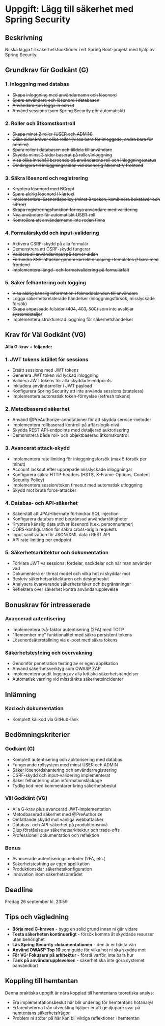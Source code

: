 # Uppgift: Lägg till säkerhet med Spring Security

## Beskrivning
Ni ska lägga till säkerhetsfunktioner i ert Spring Boot-projekt med hjälp av Spring Security.

## Grundkrav för Godkänt (G)

### 1. Inloggning med databas
-  ~~Skapa inloggning med användarnamn och lösenord~~
- ~~Spara användare och lösenord i databasen~~
- ~~Användare kan logga in och ut~~
- ~~Använd sessions (som Spring Security gör automatiskt)~~

### 2. Roller och åtkomstkontroll
- ~~Skapa minst 2 roller (USER och ADMIN)~~
- ~~Olika sidor kräver olika roller (vissa bara för inloggade, andra bara för admins)~~
- ~~Spara roller i databasen och tilldela till användare~~
- ~~Skydda minst 3 sidor baserat på roller/inloggning~~
- ~~Visa olika innehåll beroende på användarens roll och inloggningsstatus~~
- ~~Omdirigera till inloggningssidan vid obehörig åtkomst // frontend~~

### 3. Säkra lösenord och registrering
- ~~Kryptera lösenord med BCrypt~~
- ~~Spara aldrig lösenord i klartext~~
- ~~Implementera lösenordspolicy (minst 8 tecken, kombinera bokstäver och siffror)~~
- ~~Skapa registreringsfunktion för nya användare med validering~~
- ~~Nya användare får automatiskt USER-roll~~
- ~~Kontrollera att användarnamn inte redan finns~~

### 4. Formulärskydd och input-validering
- Aktivera CSRF-skydd på alla formulär
- Demonstrera att CSRF-skydd fungerar
- ~~Validera all användarinput på server-sidan~~
- ~~Förhindra XSS-attacker genom korrekt escaping i templates // bara med frontend~~
- ~~Implementera längd- och formatvalidering på formulärfält~~

### 5. Säker felhantering och logging
- ~~Visa aldrig känslig information i felmeddelanden till användare~~
- Logga säkerhetsrelaterade händelser (inloggningsförsök, misslyckade försök)
- ~~Skapa anpassade felsidor (404, 403, 500) som inte avslöjar systemdetaljer~~
- Implementera strukturerad loggning för säkerhetshändelser

## Krav för Väl Godkänt (VG)

**Alla G-krav + följande:**

### 1. JWT tokens istället för sessions
- Ersätt sessions med JWT tokens
- Generera JWT token vid lyckad inloggning
- Validera JWT tokens för alla skyddade endpoints
- Inkludera användarroller i JWT payload
- Konfigurera Spring Security att inte använda sessions (stateless)
- Implementera automatisk token-förnyelse (refresh tokens)

### 2. Metodbaserad säkerhet
- Använd @PreAuthorize-annotationer för att skydda service-metoder
- Implementera rollbaserad kontroll på affärslogik-nivå
- Skydda REST API-endpoints med detaljerad auktorisering
- Demonstrera både roll- och objektbaserad åtkomskontroll

### 3. Avancerat attack-skydd
- Implementera rate limiting för inloggningsförsök (max 5 försök per minut)
- Account lockout efter upprepade misslyckade inloggningar
- Konfigurera säkra HTTP-headers (HSTS, X-Frame-Options, Content Security Policy)
- Implementera session/token timeout med automatisk utloggning
- Skydd mot brute force-attacker

### 4. Databas- och API-säkerhet
- Säkerställ att JPA/Hibernate förhindrar SQL injection
- Konfigurera databas med begränsad användarrättigheter
- Kryptera känslig data utöver lösenord (t.ex. personnummer)
- CORS-konfiguration för säkra cross-origin requests
- Input sanitization för JSON/XML data i REST API
- API rate limiting per endpoint

### 5. Säkerhetsarkitektur och dokumentation
- Förklara JWT vs sessions: fördelar, nackdelar och när man använder vad
- Dokumentera er threat model och vilka hot ni skyddar mot
- Beskriv säkerhetsarkitekturen och designbeslut
- Analysera kvarvarande säkerhetsrisker och begränsningar
- Reflektera över säkerhet kontra användarupplevelse

## Bonuskrav för intresserade

### Avancerad autentisering
- Implementera två-faktor autentisering (2FA) med TOTP
- "Remember me" funktionalitet med säkra persistent tokens
- Lösenordsåterställning via e-post med säkra tokens

### Säkerhetstestning och övervakning
- Genomför penetration testing av er egen applikation
- Använd säkerhetsverktyg som OWASP ZAP
- Implementera audit logging av alla kritiska säkerhetshändelser
- Automatisk varning vid misstänkta säkerhetsincidenter


## Inlämning

### Kod och dokumentation
- Komplett källkod via GitHub-länk

## Bedömningskriterier

### Godkänt (G)
- Komplett autentisering och auktorisering med databas
- Fungerande rollsystem med minst USER och ADMIN
- Säker lösenordshantering och användarregistrering
- CSRF-skydd och input-validering implementerat
- Säker felhantering utan informationsläckage
- Tydlig kod med kommentarer kring säkerhetsbeslut

### Väl Godkänt (VG)
- Alla G-krav plus avancerad JWT-implementation
- Metodbaserad säkerhet med @PreAuthorize
- Omfattande skydd mot vanliga webbattacker
- Databas- och API-säkerhet på produktionsnivå
- Djup förståelse av säkerhetsarkitektur och trade-offs
- Professionell dokumentation och reflektion

### Bonus
- Avancerade autentiseringsmetoder (2FA, etc.)
- Säkerhetstestning av egen applikation
- Produktionsklar säkerhetskonfiguration
- Innovation inom säkerhetsområdet

## Deadline
Fredag 26 september kl. 23:59

## Tips och vägledning
- **Börja med G-kraven** - bygg en solid grund innan ni går vidare
- **Testa säkerheten kontinuerligt** - försök komma åt skyddade resurser utan behörighet
- **Läs Spring Security-dokumentationen** - den är er bästa vän
- **Använd OWASP Top 10** som guide för vilka hot ni ska skydda mot
- **För VG: Fokusera på arkitektur** - förstå varför, inte bara hur
- **Tänk på användarupplevelsen** - säkerhet ska inte göra systemet oanvändbart

## Koppling till hemtentan
Denna praktiska uppgift är nära kopplad till hemtentans teoretiska analys:
- Era implementationsbeslut här blir underlag för hemtentans hotanalys
- Erfarenheterna från utveckling hjälper er att ge djupare svar på hemtentans säkerhetsfrågor
- Problem ni stöter på här kan bli viktiga reflektioner i hemtentan